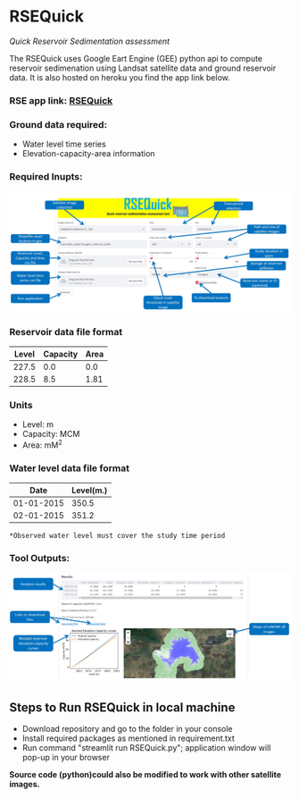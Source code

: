 # RSEQuick

_Quick Reservoir Sedimentation assessment_

The RSEQuick uses Google Eart Engine (GEE) python api to compute reservoir sedimenation using Landsat satellite data and ground reservoir data. It is also hosted on heroku you find the app link below.

### RSE app link: [RSEQuick](https://rse-quick.herokuapp.com "rse-quick")

### Ground data required:

* Water level time series
* Elevation-capacity-area information


### Required Inupts:

![Interface](UI.jpg)

### Reservoir data file format

|Level|Capacity|Area|      
|----|-----|-------|     
|227.5|0.0|0.0| 
|228.5|8.5|1.81|

### Units
- Level: m
- Capacity: MCM
- Area: mM<sup>2</sup>

### Water level data file format

|Date|Level(m.)|    
|----|-----|     
|01-01-2015|350.5|
|02-01-2015|351.2|

	*Observed water level must cover the study time period

### Tool Outputs:

![Outputs](Outputs.jpg)



## Steps to Run RSEQuick in local machine

- Download repository and go to the folder in your console
- Install required packages as mentioned in requirement.txt
- Run command "streamlit run RSEQuick.py"; application window will pop-up in your browser


**Source code (python)could also be modified to work with other satellite images.** 